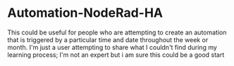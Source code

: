 # Automation-NodeRad-HA
This could be useful for people who are attempting to create an automation that is triggered by a particular time and date throughout the week or month. I'm just a user attempting to share what I couldn't find during my learning process; I'm not an expert but i am sure this could be a good start 

